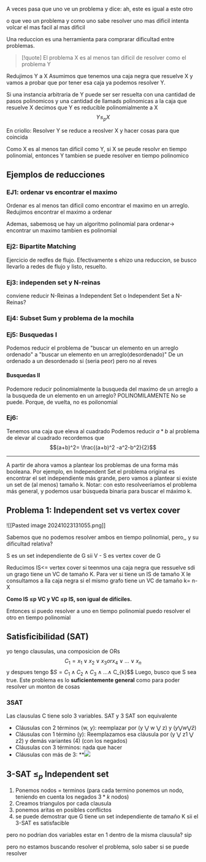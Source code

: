 A veces pasa que uno ve un problema y dice: ah, este es igual a este otro 

o que veo un problema y como uno sabe resolver uno mas dificil intenta volcar el mas facil al mas dificil


Una reduccion es una herramienta para comprarar dificultad entre problemas. 

>[!quote] El problema X es al menos tan dificil de resolver como el problema Y

Redujimos Y a X
Asumimos que tenemos una caja negra que resuelve X y vamos a probar que por tener esa caja ya podemos resolver Y.

Si una instancia arbitraria de Y puede ser ser resuelta con una cantidad de pasos polinomicos y una cantidad de llamads polinomicas a la caja que resuelve X decimos que Y es reducible polinomialmente a X 
$$Y \leq_{p}X$$

En criollo: Resolver Y se reduce a reoslver X y hacer cosas para que coincida


Como X es al menos tan dificil como Y, si X se peude resolvr en tiempo polinomial, entonces Y tambien se puede resolver en tiempo polinomico

## Ejemplos de reducciones
### EJ1: ordenar vs encontrar el maximo 
Ordenar es al menos tan dificil como encontrar el maximo en un arreglo. Redujimos encontrar el maximo a ordenar

Ademas, sabemosq ue hay un algoritmo polinomial para ordenar-> encontrar un maximo tambien es polinomial

### Ej2: Bipartite Matching 
Ejercicio de redfes de flujo. Efectivamente s ehizo una reduccion, se busco llevarlo a redes de flujo y listo, resuelto. 

### Ej3: independen set y N-reinas
conviene reducir N-Reinas a Independent Set o Independent Set a N-Reinas?


### Ej4: Subset Sum y problema de la mochila

### Ej5: Busquedas I 
Podemos reducir el problema de "buscar un elemento en un arreglo ordenado" a "buscar un elemento en un arreglo(desordenado)"
De un ordenado a un desordenado si (seria peor) pero no al reves
#### Busquedas II 
Podemore reducir polinomialmente la busqueda del maximo de un arreglo a la busqueda de un elemento en un arreglo?
POLINOMILAMENTE No se puede. Porque, de vuelta, no es poilonomial 

### Ej6: 
Tenemos una caja que eleva al cuadrado 
Podemos reducir $a*b$ al problema de elevar al cuadrado 
recordemos que $$(a+b)^2= \frac{(a+b)^2 -a^2-b^2}{2}$$


---


A partir de ahora vamos a plantear los problemas de una forma más booleana. Por ejemplo, en Independent Set el problema original es encontrar el set independiente más grande, pero vamos a plantear si existe un set de (al menos) tamaño k. 
Notar: con esto resolveeríamos el problema más general, y podemos usar búsqueda binaria para buscar el máximo k. 

## Problema 1: Independent set vs vertex cover
![[Pasted image 20241023131055.png]]

Sabemos que no podemos resolver ambos en tiempo polinomial, pero,, y su dificultad relativa?

S es un set independiente de G sii V - S es vertex cover de G

Reducimos IS<= vertex cover si teenmos una caja negra que ressuelve sdi un grago tiene un VC de tamaño K. Para ver si tiene un IS de tamaño X le consultamos a lla caja negra si el mismo grafo tiene un VC de tamaño k= n-X


**Como IS ≤p VC y VC ≤p IS, son igual de difíciles.**

Entonces si puedo resolver a uno en tiempo polinomial puedo resolver el otro en tiempo polinomial


## Satisficibilidad (SAT)
yo tengo clausulas, una composicion de ORs 
$$C_{1}= x_{1}\lor x_{2} \lor x_{3} or x_{4} \lor\dots \lor x_{n}$$
y despues tengo $$S= C_{1} \land C_{2} \land C_{3} \land\dots \land$ C_{k}$$
Luego, busco que S sea true. Este problema es lo **suficientemente general** como para poder resolver un monton de cosas

### 3SAT 
Las clausulas C tiene solo 3 variables. SAT y 3 SAT son equivalente


- Cláusulas con 2 términos (w, y): reemplazar por (y ⋁ w ⋁ z) y ($y ⋁ w ⋁ \bar{z}$)
- Cláusulas con 1 término (y): Reemplazamos esa cláusula por (y ⋁ z1 ⋁ z2) y demás variantes (4) (con los negados)
- Cláusulas con 3 términos: nada que hacer
- Cláusulas con más de 3: 
**![](https://lh7-rt.googleusercontent.com/slidesz/AGV_vUcIscgB7v6DRF_YPtudOpKNCIHe8eJBx3iqsCpVlT_wluzTyrucayVQ4B7KjQGWnLF7krxGvSQU2EO0wFjmuJ2J4M0lBZtGzdOYepYfdQEQWiPKHHmPpWQaRek0tShQR_5oMHiSTIV8VjIP4fLrRbIpNmBPtDrT=s2048?key=CZi-J0L0AHjEjsxwcKVr9g)



## 3-SAT $\leq_{p}$ Independent set
1. Ponemos nodos = terminos (para cada termino ponemos un nodo, teniendo en cuenta los negados $3*k$ nodos)
2. Creamos triangulos por cada clausula 
3. ponemos aritas en posibles conflictos 
4. se puede demostrar que G tiene un set independiente de tamaño K sii el 3-SAT es satisfacible

pero no podrian dos variables estar en 1 dentro de la misma clausula? sip

pero no estamos buscando resolver el problema, solo saber si se puede resolver